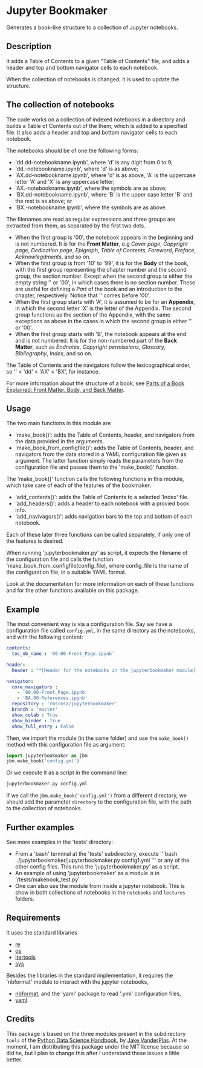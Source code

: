 # Jupyter Bookmaker

Generates a book-like structure to a collection of Jupyter notebooks.

## Description

It adds a Table of Contents to a given "Table of Contents" file, and adds a header and top and bottom navigator cells to each notebook.

When the collection of notebooks is changed, it is used to update the structure.

## The collection of notebooks

The code works on a collection of indexed notebooks in a directory and builds a Table of Contents out of the them, which is added to a specified file. It also adds a header and top and bottom navigator cells to each notebook. 

The notebooks should be of one the following forms:
- 'dd.dd-notebookname.ipynb', where 'd' is any digit from 0 to 9;
- 'dd.-notebookname.ipynb', where 'd' is as above;
- 'AX.dd-notebookname.ipynb', where 'd' is as above, 'A' is the uppercase letter 'A' and 'X' is any uppercase letter;
- 'AX.-notebookname.ipynb', where the symbols are as above;
- 'BX.dd-notebookname.ipynb', where 'B' is the upper case letter 'B' and the rest is as above; or
- 'BX.-notebookname.ipynb', where the symbols are as above.

The filenames are read as regular expressions and three groups are extracted from them, as separated by the first two dots.
- When the first group is '00', the notebook appears in the beginning and is not numbered. It is for the **Front Matter**, e.g *Cover page*, *Copyright page*, *Dedication page*, *Epigraph*, *Table of Contents*, *Foreword*, *Preface*, *Acknowlegdments*, and so on.
- When the first group is from '10' to '99', it is for the **Body** of the book, with the first group representing the chapter number and the second group, the section number. Except when the second group is either the empty string '' or '00', in which cases there is no section number. These are useful for defining a *Part* of the book and an introduction to the chapter, respectively. Notice that '' comes before '00'.
- When the first group starts with 'A', it is assumed to be for an **Appendix**, in which the second letter 'X' is the letter of the Appendix. The second group functions as the section of the Appendix, with the same exceptions as above in the cases in which the second group is either '' or '00'.
- When the first group starts with 'B', the notebook appears at the end and is not numbered. It is for the non-numbered part of the **Back Matter**, such as  *Endnotes*, *Copyright permissions*, *Glossary*, *Bibliography*, *Index*, and so on.

The Table of Contents and the navigators follow the lexicographical order, so '' < 'dd' < 'AX' < 'BX', for instance.

For more information about the structure of a book, see [Parts of a Book Explained: Front Matter, Body, and Back Matter](https://blog.reedsy.com/front-matter-back-matter-book/).

## Usage

The two main functions in this module are
- 'make_book()': adds the Table of Contents, header, and navigators from the data provided in the arguments.
- 'make_book_from_configfile()': adds the Table of Contents, header, and navigators from the data stored in a YAML configuration file given as argument.
The latter function simply reads the parameters from the configuration file and passes them to the 'make_book()' function.

The 'make_book()' function calls the following functions in this module, which take care of each of the features of the bookmaker:
- 'add_contents()': adds the Table of Contents to a selected 'Index' file.
- 'add_headers()': adds a header to each notebook with a provied book info.
- 'add_navivagors()': adds navigation bars to the top and bottom of each notebook.

Each of these later three functions can be called separately, if only one of the features is desired.

When running 'jupyterbookmaker.py' as script, it expects the filename of the configuration file and calls the function 'make_book_from_configfile(config_file), where config_file is the name of the configuration file, in a suitable YAML format.

Look at the documentation for more information on each of these functions and for the other functions available on this package.

## Example

The most convenient way is via a configuration file. Say we have a configuration file called `config.yml`, in the same directory as the notebooks, and with the following content:
```yaml
contents:
  toc_nb_name : '00.00-Front_Page.ipynb'

header:
  header : "*[Header for the notebooks in the jupyterbookmaker module](https://github.com/rmsrosa/jupyterbookmaker)*"

navigator:
  core_navigators : 
    - '00.00-Front_Page.ipynb'
    - 'BA.00-References.ipynb'
  repository : 'rmsrosa/jupyterbookmaker'
  branch : 'master'
  show_colab : True
  show_binder : True
  show_full_entry : False
```

Then, we import the module (in the same folder) and use the `make_book()` method with this configuration file as argument:
```python
import jupyterbookmaker as jbm
jbm.make_book('config.yml')
```

Or we execute it as a script in the command line:
```bash
jupyterbookmaker.py config.yml
````

If we call the `jbm.make_book('config.yml')` from a different directory, we should add the parameter `directory` to the configuration file, with the path to the collection of notebooks.

## Further examples

See more examples in the 'tests' directory:
- From a 'bash' terminal at the 'tests' subdirectory, execute
'''bash
../jupyterbookmaker/jupyterbookmaker.py config1.yml
'''
or any of the other config files. This runs the 'jupyterbookmaker.py' as a script.
- An example of using 'jupyterbookmaker' as a module is in '/tests/makebook_test.py'
- One can also use the module from inside a jupyter notebook. This is show in both collections of notebooks in the `notebooks` and `lectures` folders.

## Requirements

It uses the standard libraries
- [re](https:/docs.python.org/3/library/re.html)
- [os](https:/docs.python.org/3/library/os.html)
- [itertools](https:/docs.python.org/3/library/itertools.html)
- [sys](https:/docs.python.org/3/library/sys.html)

Besides the libraries in the standard implementation, it requires the 'nbformat' module to interact with the jupyter notebooks,
- [nbformat](https://pypi.org/project/nbformat/),
and the 'yaml' package to read '.yml' configuration files,
- [yaml](https:/docs.python.org/3/library/yaml.html).

## Credits

This package is based on the three modules present in the subdirectory `tools` of the [Python Data Science Handbook](https://github.com/jakevdp/PythonDataScienceHandbook), by [Jake VanderPlas](http://vanderplas.com/). At the moment, I am distributing this package under the MIT license because so did he, but I plan to change this after I understand these issues a little better.
